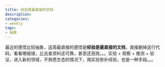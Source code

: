 ```yaml
---
title: 经验是最直接的文档
description:
categories:
- weekly
tags:
- 抽象
---
```



最近的感悟比较抽象，这周最直接的感悟是**经验是最直接的文档**，直接删掉这行代码，看看哪报错，比去查资料还可靠，甚至还高效。。。实验 + 观察 + 推测 + 验证，进入新的领域，不熟悉生态的情况下，用实验弥补经验，也是一种手段。。。
